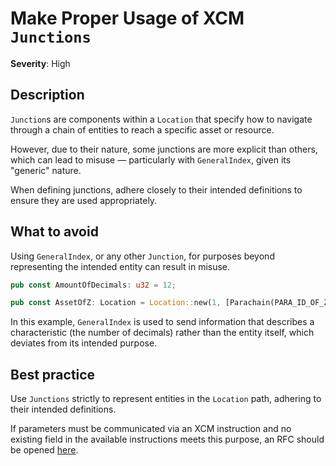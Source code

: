# Make Proper Usage of XCM `Junctions`

**Severity**: High

## Description

`Junction`s are components within a `Location` that specify how to navigate through a chain of entities to reach a
specific asset or resource.

However, due to their nature, some junctions are more explicit than others, which can lead to misuse — particularly with
`GeneralIndex`, given its "generic" nature.

When defining junctions, adhere closely to their intended definitions to ensure they are used appropriately.

## What to avoid

Using `GeneralIndex`, or any other `Junction`, for purposes beyond representing the intended entity can result in
misuse.

```rust
pub const AmountOfDecimals: u32 = 12;

pub const AssetOfZ: Location = Location::new(1, [Parachain(PARA_ID_OF_Z), GeneralIndex(AmountOfDecimals.into())]);
```

In this example, `GeneralIndex` is used to send information that describes a characteristic (the number of decimals)
rather than the entity itself, which deviates from its intended purpose.

## Best practice

Use `Junctions` strictly to represent entities in the `Location` path, adhering to their intended definitions.

If parameters must be communicated via an XCM instruction and no existing field in the available instructions meets
this purpose, an RFC should be opened [here](https://github.com/polkadot-fellows/RFCs/).
